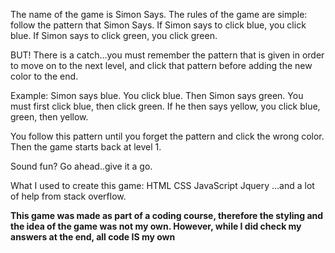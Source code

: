 The name of the game is Simon Says. 
The rules of the game are simple: follow the pattern that Simon Says. If Simon says to click blue, you click blue. If Simon says to click green, you click green.

BUT! There is a catch...you must remember the pattern that is given in order to move on to the next level, and click that pattern before adding the new color to the end.

Example:
Simon says blue. You click blue.
Then Simon says green. You must first click blue, then click green.
If he then says yellow, you click blue, green, then yellow. 

You follow this pattern until you forget the pattern and click the wrong color. Then the game starts back at level 1.

Sound fun? Go ahead..give it a go.

What I used to create this game:
HTML
CSS
JavaScript
Jquery
...and a lot of help from stack overflow.

**This game was made as part of a coding course, therefore the styling and the idea of the game was not my own. However, while I did check my answers at the end, all code IS my own**
